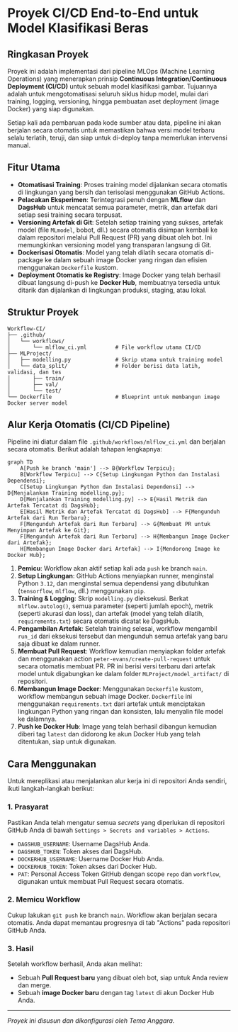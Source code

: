 # Proyek CI/CD End-to-End untuk Model Klasifikasi Beras

## Ringkasan Proyek

Proyek ini adalah implementasi dari pipeline MLOps (Machine Learning Operations) yang menerapkan prinsip **Continuous Integration/Continuous Deployment (CI/CD)** untuk sebuah model klasifikasi gambar. Tujuannya adalah untuk mengotomatisasi seluruh siklus hidup model, mulai dari training, logging, versioning, hingga pembuatan aset deployment (image Docker) yang siap digunakan.

Setiap kali ada pembaruan pada kode sumber atau data, pipeline ini akan berjalan secara otomatis untuk memastikan bahwa versi model terbaru selalu terlatih, teruji, dan siap untuk di-deploy tanpa memerlukan intervensi manual.

## Fitur Utama

- **Otomatisasi Training**: Proses training model dijalankan secara otomatis di lingkungan yang bersih dan terisolasi menggunakan GitHub Actions.
- **Pelacakan Eksperimen**: Terintegrasi penuh dengan **MLflow** dan **DagsHub** untuk mencatat semua parameter, metrik, dan artefak dari setiap sesi training secara terpusat.
- **Versioning Artefak di Git**: Setelah setiap training yang sukses, artefak model (file `MLmodel`, bobot, dll.) secara otomatis disimpan kembali ke dalam repositori melalui Pull Request (PR) yang dibuat oleh bot. Ini memungkinkan versioning model yang transparan langsung di Git.
- **Dockerisasi Otomatis**: Model yang telah dilatih secara otomatis di-package ke dalam sebuah image Docker yang ringan dan efisien menggunakan `Dockerfile` kustom.
- **Deployment Otomatis ke Registry**: Image Docker yang telah berhasil dibuat langsung di-push ke **Docker Hub**, membuatnya tersedia untuk ditarik dan dijalankan di lingkungan produksi, staging, atau lokal.

## Struktur Proyek

```
Workflow-CI/
├── .github/
│   └── workflows/
│       └── mlflow_ci.yml         # File workflow utama CI/CD
├── MLProject/
│   ├── modelling.py              # Skrip utama untuk training model
│   └── data_split/               # Folder berisi data latih, validasi, dan tes
│       ├── train/
│       ├── val/
│       └── test/
└── Dockerfile                    # Blueprint untuk membangun image Docker server model
```

## Alur Kerja Otomatis (CI/CD Pipeline)

Pipeline ini diatur dalam file `.github/workflows/mlflow_ci.yml` dan berjalan secara otomatis. Berikut adalah tahapan lengkapnya:

```mermaid
graph TD
    A[Push ke branch 'main'] --> B{Workflow Terpicu};
    B[Workflow Terpicu] --> C{Setup Lingkungan Python dan Instalasi Dependensi};
    C[Setup Lingkungan Python dan Instalasi Dependensi] --> D{Menjalankan Training modelling.py};
    D[Menjalankan Training modelling.py] --> E{Hasil Metrik dan Artefak Tercatat di DagsHub};
    E[Hasil Metrik dan Artefak Tercatat di DagsHub] --> F{Mengunduh Artefak dari Run Terbaru};
    F[Mengunduh Artefak dari Run Terbaru] --> G{Membuat PR untuk Menyimpan Artefak ke Git};
    F[Mengunduh Artefak dari Run Terbaru] --> H{Membangun Image Docker dari Artefak};
    H[Membangun Image Docker dari Artefak] --> I{Mendorong Image ke Docker Hub};
```

1.  **Pemicu**: Workflow akan aktif setiap kali ada `push` ke branch `main`.
2.  **Setup Lingkungan**: GitHub Actions menyiapkan runner, menginstal Python `3.12`, dan menginstal semua dependensi yang dibutuhkan (`tensorflow`, `mlflow`, dll.) menggunakan `pip`.
3.  **Training & Logging**: Skrip `modelling.py` dieksekusi. Berkat `mlflow.autolog()`, semua parameter (seperti jumlah epoch), metrik (seperti akurasi dan loss), dan artefak (model yang telah dilatih, `requirements.txt`) secara otomatis dicatat ke DagsHub.
4.  **Pengambilan Artefak**: Setelah training selesai, workflow mengambil `run_id` dari eksekusi tersebut dan mengunduh semua artefak yang baru saja dibuat ke dalam runner.
5.  **Membuat Pull Request**: Workflow kemudian menyiapkan folder artefak dan menggunakan action `peter-evans/create-pull-request` untuk secara otomatis membuat PR. PR ini berisi versi terbaru dari artefak model untuk digabungkan ke dalam folder `MLProject/model_artifact/` di repositori.
6.  **Membangun Image Docker**: Menggunakan `Dockerfile` kustom, workflow membangun sebuah image Docker. `Dockerfile` ini menggunakan `requirements.txt` dari artefak untuk menciptakan lingkungan Python yang ringan dan konsisten, lalu menyalin file model ke dalamnya.
7.  **Push ke Docker Hub**: Image yang telah berhasil dibangun kemudian diberi tag `latest` dan didorong ke akun Docker Hub yang telah ditentukan, siap untuk digunakan.

## Cara Menggunakan

Untuk mereplikasi atau menjalankan alur kerja ini di repositori Anda sendiri, ikuti langkah-langkah berikut:

### 1\. Prasyarat

Pastikan Anda telah mengatur semua _secrets_ yang diperlukan di repositori GitHub Anda di bawah `Settings > Secrets and variables > Actions`.

- `DAGSHUB_USERNAME`: Username DagsHub Anda.
- `DAGSHUB_TOKEN`: Token akses dari DagsHub.
- `DOCKERHUB_USERNAME`: Username Docker Hub Anda.
- `DOCKERHUB_TOKEN`: Token akses dari Docker Hub.
- `PAT`: Personal Access Token GitHub dengan scope `repo` dan `workflow`, digunakan untuk membuat Pull Request secara otomatis.

### 2\. Memicu Workflow

Cukup lakukan `git push` ke branch `main`. Workflow akan berjalan secara otomatis. Anda dapat memantau progresnya di tab "Actions" pada repositori GitHub Anda.

### 3\. Hasil

Setelah workflow berhasil, Anda akan melihat:

- Sebuah **Pull Request baru** yang dibuat oleh bot, siap untuk Anda review dan merge.
- Sebuah **image Docker baru** dengan tag `latest` di akun Docker Hub Anda.

---

_Proyek ini disusun dan dikonfigurasi oleh Tema Anggara._
